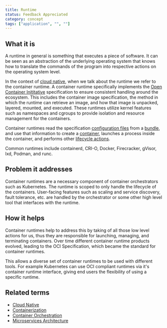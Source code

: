 ```yaml
---
title: Runtime
status: Feedback Appreciated
category: concept
tags: ["application", "", ""]
---
```


## What it is

A runtime in general is something that executes a piece of software. 
It can be seen as an abstraction of the underlying operating system that knows how to translate the commands of the program into respective actions on the operating system level. 

In the context of [cloud native](/cloud-native-apps/), when we talk about the runtime we refer to the container runtime. 
A container runtime specifically implements the [Open Container Inititative](https://opencontainers.org/) specification to ensure consistent handling around the ecosystem. 
This includes the container image specification, the method in which the runtime can retrieve an image, 
and how that image is unpacked, layered, mounted, and executed. 
These runtimes utilize kernel features such as namespaces and cgroups to provide isolation and resource management for the containers.

Container runtimes read the specification [configuration files](https://github.com/opencontainers/runtime-spec/blob/main/glossary.md#configuration) from a [bundle](https://github.com/opencontainers/runtime-spec/blob/main/glossary.md#bundle), and use that information to create a [container](https://github.com/opencontainers/runtime-spec/blob/main/glossary.md#container), launches a process inside the container, and performs other [lifecycle actions](https://github.com/opencontainers/runtime-spec/blob/main/runtime.md).

Common runtimes include containerd, CRI-O, Docker, Firecracker, gVisor, lxd, Podman, and runc. 


## Problem it addresses

Container runtimes are a necessary component of container orchestrators such as Kubernetes. The runtime is scoped to only handle the lifecycle of the containers. User-facing features such as scaling and service discovery, fault tolerance, etc. are handled by the orchestrator or some other high level tool that interfaces with the runtime. 

## How it helps

Container runtimes help to address this by taking of all those low level actions for us, 
thus they are responsible for launching, managing, and terminating containers. 
Over time different container runtime products evolved, leading to the OCI Specification, 
which became the standard for container runtimes. 

This allows a diverse set of container runtimes to be used with different tools. For example Kubernetes can use OCI compliant runtimes via it's container runtime interface, giving end users the flexibility of using a specific runtime. 




## Related terms

- [Cloud Native](https://glossary.cncf.io/cloud-native-apps/)
- [Containerization](https://glossary.cncf.io/containerization/)
- [Container Orchestration](https://glossary.cncf.io/container-orchestration/)
- [Microservices Architecture](https://glossary.cncf.io/microservices-architecture/)
